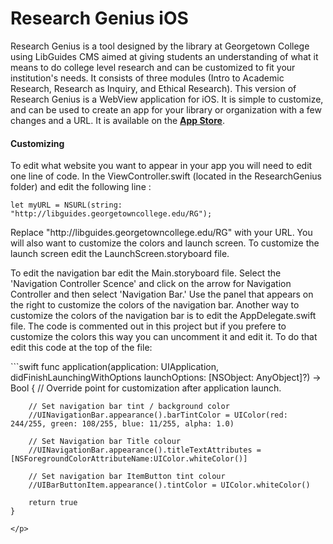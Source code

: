 # Research Genius iOS
<p>Research Genius is a tool designed by the library at Georgetown College using LibGuides CMS aimed at giving students an understanding of what it means to do college level research and can be customized to fit your institution's needs. It consists of three modules (Intro to Academic Research, Research as Inquiry, and Ethical Research). This version of Research Genius is a WebView application for iOS.  It is simple to customize, and can be used to create an app for your library or organization with a few changes and a URL.  It is available on the <a href="https://itunes.apple.com/us/app/research-genius/id1139582855?mt=8" target="_blank"><strong>App Store</strong></a>.</p>
<p><h4>Customizing</h4>
To edit what website you want to appear in your app you will need to edit one line of code.  In the ViewController.swift (located in the ResearchGenius folder) and edit the following line :</p>

<p><code>let myURL = NSURL(string: "http://libguides.georgetowncollege.edu/RG");</code></p>

<p>Replace "http://libguides.georgetowncollege.edu/RG" with your URL.  You will also want to customize the colors and launch screen.  To customize the launch screen edit the LaunchScreen.storyboard file.</p>
<p>To edit the navigation bar edit the Main.storyboard file.  Select the 'Navigation Controller Scence' and click on the arrow for Navigation Controller and then select 'Navigation Bar.' Use the panel that appears on the right to customize the colors of the navigation bar.  Another way to customize the colors of the navigation bar is to edit the AppDelegate.swift file.  The code is commented out in this project but if you prefere to customize the colors this way you can uncomment it and edit it.  To do that edit this code at the top of the file:</p>

<p>
```swift
    func application(application: UIApplication, didFinishLaunchingWithOptions launchOptions: [NSObject: AnyObject]?) -> Bool {
        // Override point for customization after application launch.
        
        // Set navigation bar tint / background color
        //UINavigationBar.appearance().barTintColor = UIColor(red: 244/255, green: 108/255, blue: 11/255, alpha: 1.0)
        
        // Set Navigation bar Title colour
        //UINavigationBar.appearance().titleTextAttributes = [NSForegroundColorAttributeName:UIColor.whiteColor()]
        
        // Set navigation bar ItemButton tint colour
        //UIBarButtonItem.appearance().tintColor = UIColor.whiteColor()
        
        return true
    }
  ```
  </p>
  
